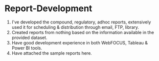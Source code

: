 # Report-Development
1. I've developed the compound, regulatory, adhoc reports, extensively used it for scheduling & distribution through email, FTP, library.
2. Created reports from nothing based on the information available in the provided dataset.
3. Have good development experience in both WebFOCUS, Tableau & Power BI tools.
4. Have attached the sample reports here.

